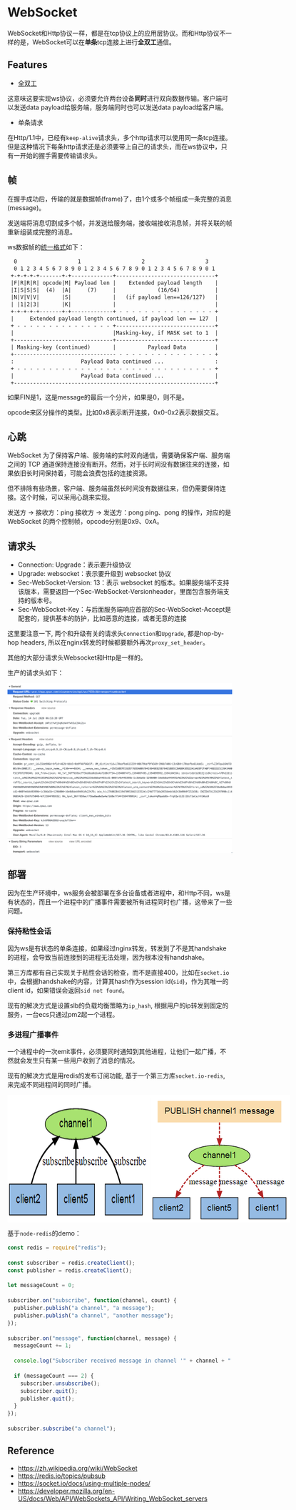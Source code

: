 # WebSocket

WebSocket和Http协议一样，都是在tcp协议上的应用层协议。而和Http协议不一样的是，WebSocket可以在**单条**tcp连接上进行**全双工**通信。

## Features

- [全双工](https://zh.wikipedia.org/wiki/%E9%9B%99%E5%B7%A5#%E5%85%A8%E9%9B%99%E5%B7%A5)

这意味这要实现ws协议，必须要允许两台设备**同时**进行双向数据传输。客户端可以发送data payload给服务端，服务端同时也可以发送data payload给客户端。

- 单条请求

在Http/1.1中，已经有`keep-alive`请求头，多个http请求可以使用同一条tcp连接。但是这种情况下每条http请求还是必须要带上自己的请求头，而在ws协议中，只有一开始的握手需要传输请求头。

## 帧

在握手成功后，传输的就是数据帧(frame)了，由1个或多个帧组成一条完整的消息(message)。

发送端将消息切割成多个帧，并发送给服务端，接收端接收消息帧，并将关联的帧重新组装成完整的消息。

ws数据帧的[统一格式](https://tools.ietf.org/html/rfc6455#section-5.2)如下：

```text
  0                   1                   2                   3
  0 1 2 3 4 5 6 7 8 9 0 1 2 3 4 5 6 7 8 9 0 1 2 3 4 5 6 7 8 9 0 1
 +-+-+-+-+-------+-+-------------+-------------------------------+
 |F|R|R|R| opcode|M| Payload len |    Extended payload length    |
 |I|S|S|S|  (4)  |A|     (7)     |             (16/64)           |
 |N|V|V|V|       |S|             |   (if payload len==126/127)   |
 | |1|2|3|       |K|             |                               |
 +-+-+-+-+-------+-+-------------+ - - - - - - - - - - - - - - - +
 |     Extended payload length continued, if payload len == 127  |
 + - - - - - - - - - - - - - - - +-------------------------------+
 |                               |Masking-key, if MASK set to 1  |
 +-------------------------------+-------------------------------+
 | Masking-key (continued)       |          Payload Data         |
 +-------------------------------- - - - - - - - - - - - - - - - +
 :                     Payload Data continued ...                :
 + - - - - - - - - - - - - - - - - - - - - - - - - - - - - - - - +
 |                     Payload Data continued ...                |
 +---------------------------------------------------------------+
```

如果FIN是1，这是message的最后一个分片，如果是0，则不是。

opcode来区分操作的类型。比如0x8表示断开连接，0x0-0x2表示数据交互。

## 心跳

WebSocket 为了保持客户端、服务端的实时双向通信，需要确保客户端、服务端之间的 TCP 通道保持连接没有断开。然而，对于长时间没有数据往来的连接，如果依旧长时间保持着，可能会浪费包括的连接资源。

但不排除有些场景，客户端、服务端虽然长时间没有数据往来，但仍需要保持连接。这个时候，可以采用心跳来实现。

发送方 -> 接收方：ping
接收方 -> 发送方：pong
ping、pong 的操作，对应的是 WebSocket 的两个控制帧，opcode分别是0x9、0xA。

## 请求头

- Connection: Upgrade：表示要升级协议
- Upgrade: websocket：表示要升级到 websocket 协议
- Sec-WebSocket-Version: 13：表示 websocket 的版本。如果服务端不支持该版本，需要返回一个Sec-WebSocket-Versionheader，里面包含服务端支持的版本号。
- Sec-WebSocket-Key：与后面服务端响应首部的Sec-WebSocket-Accept是配套的，提供基本的防护，比如恶意的连接，或者无意的连接

这里要注意一下, 两个和升级有关的请求头`Connection`和`Upgrade`, 都是hop-by-hop headers, 所以在nginx转发的时候都要额外再次`proxy_set_header`。

其他的大部分请求头Websocket和Http是一样的。

生产的请求头如下：

<img src="../assets/ws_headers.png" width="800" />

## 部署

因为在生产环境中，ws服务会被部署在多台设备或者进程中，和Http不同，ws是有状态的，而且一个进程中的广播事件需要被所有进程同时也广播，这带来了一些问题。

### 保持粘性会话

因为ws是有状态的单条连接，如果经过nginx转发，转发到了不是其handshake的进程，会导致当前连接到的进程无法处理，因为根本没有handshake。

第三方库都有自己实现关于粘性会话的检查，而不是直接400，比如在`socket.io`中，会根据handshake的内容，计算其hash作为session id(`sid`)，作为其唯一的client id，如果错误会返回`sid not found`。

现有的解决方式是设置slb的负载均衡策略为`ip_hash`, 根据用户的ip转发到固定的服务，一台ecs只通过pm2起一个进程。

### 多进程广播事件

一个进程中的一次emit事件，必须要同时通知到其他进程，让他们一起广播，不然就会发生只有某一些用户收到了消息的情况。

现有的解决方式是用redis的发布订阅功能, 基于一个第三方库`socket.io-redis`, 来完成不同进程间的同时广播。

<div style="display: flex; flex-direction: row;">
    <img src="../assets/redis_sub.png" width="400" />
    <img src="../assets/redis_pub.png" width="400" />
</div>

基于`node-redis`的demo：

```ts
const redis = require("redis");

const subscriber = redis.createClient();
const publisher = redis.createClient();

let messageCount = 0;

subscriber.on("subscribe", function(channel, count) {
  publisher.publish("a channel", "a message");
  publisher.publish("a channel", "another message");
});

subscriber.on("message", function(channel, message) {
  messageCount += 1;

  console.log("Subscriber received message in channel '" + channel + "': " + message);

  if (messageCount === 2) {
    subscriber.unsubscribe();
    subscriber.quit();
    publisher.quit();
  }
});

subscriber.subscribe("a channel");
```

## Reference

- <https://zh.wikipedia.org/wiki/WebSocket>
- <https://redis.io/topics/pubsub>
- <https://socket.io/docs/using-multiple-nodes/>
- <https://developer.mozilla.org/en-US/docs/Web/API/WebSockets_API/Writing_WebSocket_servers>